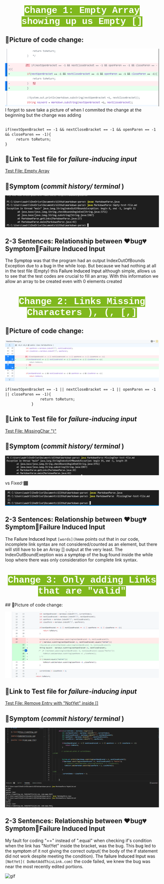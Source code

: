 <h1 align="center"> <mark style="background-color: #7fb81d ; color: white; font-size: 30px; font-family:Courier;"> <b> Change 1: Empty Array showing up us Empty [] </b> </mark> </h1>

## 📸Picture of code change: 
<img src="&.png">  
I forgot to save take a picture of when I commited the change at the beginning but the change was adding 

```

if(nextOpenBracket == -1 && nextCloseBracket == -1 && openParen == -1 && closeParen == -1){
     return toReturn;
}   
```
 
 
## 🔗Link to Test file for *failure-inducing input* 
[Test File: Empty Array](https://github.com/ansarav/markdown-parse/blob/8e4f3b942398ade970ef879c25437bec2c30cc13/Empty-test-file.md)


## 🤪Symptom (*commit history/ terminal* )
<img src="Term.png">  

## 2-3 Sentences: Relationship between ❤bug💔Symptom💖Failure Induced Input
The <mark style="background-color: white ; color: black;"> Symptop </mark>   was that the program had an output IndexOutOfBounds Exception due to a <mark style="background-color: white ; color: black;"> bug </mark>    in the while loop. But because we had nothing at all in the test file (Empty) this <mark style="background-color: white ; color: black;"> Failure Induced Input </mark>   although simple, allows us to see that the test codes are crucial to fill an array. With this information we allow an array to be created even with 0 elements created 


<h1 align="center"> <mark style="background-color: #7fb81d ; color: white; font-size: 30px; font-family:Courier;"> <b> Change 2: Links Missing Characters ), (, [,] </b> </mark> </h1>


## 📸Picture of code change: 
<img src = "or.png">

```
if(nextOpenBracket == -1 || nextCloseBracket == -1 || openParen == -1 || closeParen == -1){
                return toReturn;
            } 
```
 
## 🔗Link to Test file for *failure-inducing input* 
[Test File: MissingChar ")"](https://github.com/ansarav/markdown-parse/blob/9d11a96f9f99001a15a5191b1ca093210a74b74a/MissingChar-test-file.md)


## 🤪Symptom (*commit history/ terminal* )


![image](LeFalta.png)
 

 vs Fixed👇🏾


 <img src= "fixed.png">

## 2-3 Sentences: Relationship between ❤bug💔Symptom💖Failure Induced Input
The <mark style="background-color: white ; color: black;"> Failure Induced Input </mark> `[words](hmmm` points out that in our code, incomplete link syntax are not considered/counted as an element, but there will still have to be an Array [] output at the very least. The IndexOutBoundExeption was a <mark style="background-color: white ; color: black;"> symptop </mark>  of the <mark style="background-color: white ; color: black;"> bug</mark>   found inside the while loop where there was only consideration for complete link syntax.


<h1 align="center"> <mark style="background-color: #7fb81d ; color: white; font-size: 30px; font-family:Courier;"> <b> Change 3: Only adding Links that are "valid" </b> </mark> </h1>
## 📸Picture of code change: 



 ![image](C3.png)
 
## 🔗Link to Test file for *failure-inducing input* 
[Test File: Remove Entry with "NotYet" inside []](https://github.com/ansarav/markdown-parse/blob/9d11a96f9f99001a15a5191b1ca093210a74b74a/MaybeLink.md)


## 🤪Symptom (*commit history/ terminal* )
<img src="C4.png"> 


## 2-3 Sentences: Relationship between ❤bug💔Symptom💖Failure Induced Input

My fault for coding "==" instead of ".equal" when checking if's condition when the link has "NotYet" inside the bracket, was the bug. This <mark style="background-color: white ; color: black;"> bug </mark>led to the<mark style="background-color: white ; color: black;"> symptom </mark>of it not giving the correct output( the body of the if statement did not work despite meeting the condition). The <mark style="background-color: white ; color: black;"> failure Induced Input </mark>   was ```[NotYet]( DoNotAddThisLink.com)``` the code failed, we knew the bug was near the most recently edited portions. 

![gif](Lab2yay.gif)